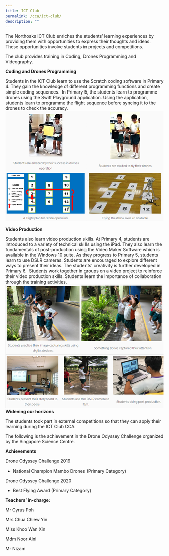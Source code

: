 ```yaml
---
title: ICT Club
permalink: /cca/ict-club/
description: ""
---
```

The Northoaks ICT Club enriches the students’ learning experiences by providing them with opportunities to express their thoughts and ideas. These opportunities involve students in projects and competitions.

The club provides training in Coding, Drones Programming and Videography.

**Coding and Drones Programming**

Students in the ICT Club learn to use the Scratch coding software in Primary 4. They gain the knowledge of different programming functions and create simple coding sequences.  In Primary 5, the students learn to programme drones using the Swift Playground application. Using the application, students learn to programme the flight sequence before syncing it to the drones to check the accuracy.
![](/images/ccaict2.png)

**Video Production**   

Students also learn video production skills. At Primary 4, students are introduced to a variety of technical skills using the iPad. They also learn the fundamentals of post-production using the Video Maker Software which is available in the Windows 10 suite. As they progress to Primary 5, students learn to use DSLR cameras. Students are encouraged to explore different ways to present their ideas. The students’ creativity is further developed in Primary 6.  Students work together in groups on a video project to reinforce their video production skills. Students learn the importance of collaboration through the training activities.
![](/images/ccaict3.png)
<br>
**Widening our horizons** 

The students took part in external competitions so that they can apply their learning during the ICT Club CCA.

The following is the achievement in the Drone Odyssey Challenge organized by the Singapore Science Centre. 

  

**Achievements**

Drone Odyssey Challenge 2019

*   National Champion Mambo Drones (Primary Category)

Drone Odyssey Challenge 2020

*   Best Flying Award (Primary Category)

**Teachers’ in-charge:**

Mr Cyrus Poh

Mrs Chua Chiew Yin

Miss Khoo Wan Xin

Mdm Noor Aini

Mr Nizam
